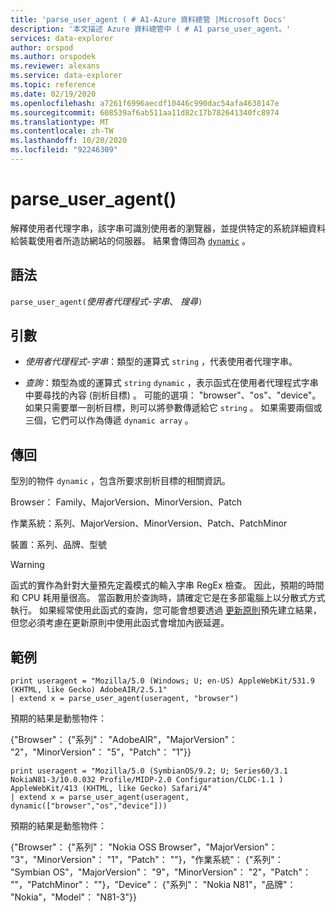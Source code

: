 ```yaml
---
title: 'parse_user_agent ( # A1-Azure 資料總管 |Microsoft Docs'
description: '本文描述 Azure 資料總管中 ( # A1 parse_user_agent。'
services: data-explorer
author: orspod
ms.author: orspodek
ms.reviewer: alexans
ms.service: data-explorer
ms.topic: reference
ms.date: 02/19/2020
ms.openlocfilehash: a7261f6996aecdf10446c990dac54afa4638147e
ms.sourcegitcommit: 608539af6ab511aa11d82c17b782641340fc8974
ms.translationtype: MT
ms.contentlocale: zh-TW
ms.lasthandoff: 10/20/2020
ms.locfileid: "92246309"
---
```

# <a name="parse_user_agent"></a>parse_user_agent()

解釋使用者代理字串，該字串可識別使用者的瀏覽器，並提供特定的系統詳細資料給裝載使用者所造訪網站的伺服器。 結果會傳回為 [`dynamic`](./scalar-data-types/dynamic.md) 。 

## <a name="syntax"></a>語法

`parse_user_agent(`*使用者代理程式-字串*、 *搜尋*`)`

## <a name="arguments"></a>引數

* *使用者代理程式-字串*：類型的運算式 `string` ，代表使用者代理字串。

* *查詢*：類型為或的運算式 `string` `dynamic` ，表示函式在使用者代理程式字串中要尋找的內容 (剖析目標) 。 可能的選項： "browser"、"os"、"device"。 如果只需要單一剖析目標，則可以將參數傳遞給它 `string` 。
如果需要兩個或三個，它們可以作為傳遞 `dynamic array` 。

## <a name="returns"></a>傳回

型別的物件 `dynamic` ，包含所要求剖析目標的相關資訊。

Browser： Family、MajorVersion、MinorVersion、Patch                 

作業系統：系列、MajorVersion、MinorVersion、Patch、PatchMinor             

裝置：系列、品牌、型號

> [!WARNING]
> 函式的實作為針對大量預先定義模式的輸入字串 RegEx 檢查。 因此，預期的時間和 CPU 耗用量很高。
當函數用於查詢時，請確定它是在多部電腦上以分散式方式執行。
如果經常使用此函式的查詢，您可能會想要透過 [更新原則](../management/updatepolicy.md)預先建立結果，但您必須考慮在更新原則中使用此函式會增加內嵌延遲。
 
## <a name="example"></a>範例

```kusto
print useragent = "Mozilla/5.0 (Windows; U; en-US) AppleWebKit/531.9 (KHTML, like Gecko) AdobeAIR/2.5.1"
| extend x = parse_user_agent(useragent, "browser") 
```

預期的結果是動態物件：

{"Browser"： {"系列"： "AdobeAIR"，"MajorVersion"： "2"，"MinorVersion"： "5"，"Patch"： "1"}}

```kusto
print useragent = "Mozilla/5.0 (SymbianOS/9.2; U; Series60/3.1 NokiaN81-3/10.0.032 Profile/MIDP-2.0 Configuration/CLDC-1.1 ) AppleWebKit/413 (KHTML, like Gecko) Safari/4"
| extend x = parse_user_agent(useragent, dynamic(["browser","os","device"])) 
```

預期的結果是動態物件：

{"Browser"： {"系列"： "Nokia OSS Browser"，"MajorVersion"： "3"，"MinorVersion"： "1"，"Patch"： ""}，"作業系統"： {"系列"： "Symbian OS"，"MajorVersion"： "9"，"MinorVersion"： "2"，"Patch"： ""，"PatchMinor"： ""}，"Device"： {"系列"： "Nokia N81"，"品牌"： "Nokia"，"Model"： "N81-3"}}